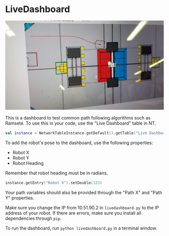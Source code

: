 # LiveDashboard

![Example](image.jpg)

This is a dashboard to test common path following algorithms such as Ramsete. To use this in your code, use the "Live Dashboard" table in NT.

```kotlin
val instance = NetworkTableInstance.getDefault().getTable("Live Dashboard")
```

To add the robot's pose to the dashboard, use the following properties:
* Robot X
* Robot Y
* Robot Heading

Remember that robot heading must be in radians.

```kotlin
instance.getEntry("Robot X").setDouble(123)
```

Your path variables should also be provided through the "Path X" and "Path Y" properties.

Make sure you change the IP from 10.51.90.2 in `livedashboard.py` to the IP address of your robot. If there are errors, make sure you install all dependencies through `pip`.

To run the dashboard, run `python livedashboard.py` in a terminal window.

